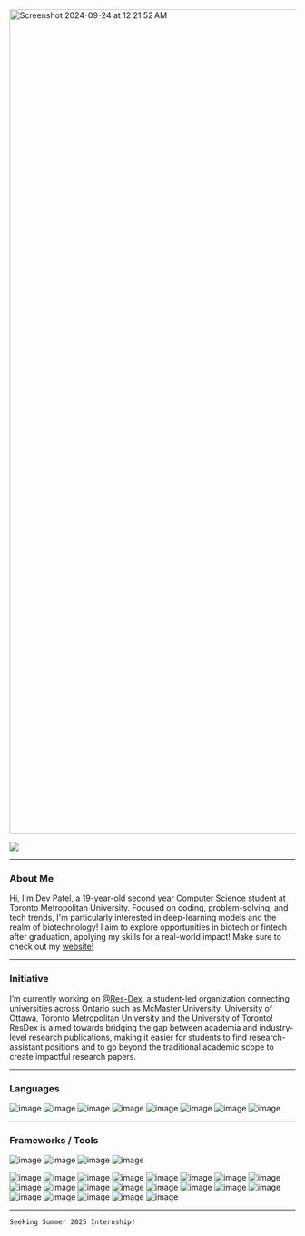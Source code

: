 <img width="1452" alt="Screenshot 2024-09-24 at 12 21 52 AM" src="https://github.com/user-attachments/assets/70cc5234-9f11-4665-a73d-b1440806736e">

![](https://komarev.com/ghpvc/?username=devp19&abbreviated=true&style=for-the-badge&color=20232a)

____
### About Me
Hi, I'm Dev Patel, a 19-year-old second year Computer Science student at Toronto Metropolitan University. Focused on coding, problem-solving, and tech trends, I'm particularly interested in deep-learning models and the realm of biotechnology! I aim to explore opportunities in biotech or fintech after graduation, applying my skills for a real-world impact! Make sure to check out my [website!](https://devp19.com)
___

### Initiative
I’m currently working on [@Res-Dex](https://github.com/res-dex), a student-led organization connecting universities across Ontario such as McMaster University, University of Ottawa, Toronto Metropolitan University and the University of Toronto! ResDex is aimed towards bridging the gap between academia and industry-level research publications, making it easier for students to find research-assistant positions and to go beyond the traditional academic scope to create impactful research papers.

___

### Languages

![image](https://img.shields.io/badge/Python-20232a?style=for-the-badge&logo=python&logoColor=white)
![image](https://img.shields.io/badge/Java-20232a?style=for-the-badge&logo=openjdk&logoColor=white)
![image](https://img.shields.io/badge/JavaScript-20232a?style=for-the-badge&logo=javascript&logoColor=white)
![image](https://img.shields.io/badge/C/C++-20232a?style=for-the-badge&logo=c&logoColor=white)
![image](https://img.shields.io/badge/HTML-20232a?style=for-the-badge&logo=html5&logoColor=white)
![image](https://img.shields.io/badge/CSS3-20232a?style=for-the-badge&logo=css3&logoColor=white)
![image](https://img.shields.io/badge/r-20232a?style=for-the-badge&logo=r&logoColor=white)
![image](https://img.shields.io/badge/Bash-20232a?style=for-the-badge&logo=gnu-bash&logoColor=white
)


____

### Frameworks / Tools
![image](https://img.shields.io/badge/Node%20js-20232a?style=for-the-badge&logo=nodedotjs&logoColor=white)
![image](https://img.shields.io/badge/Express%20js-20232a?style=for-the-badge&logo=express&logoColor=white)
![image](https://img.shields.io/badge/React-20232a.svg?&style=for-the-badge&logo=React&logoColor=white)
![image](https://img.shields.io/badge/AWS_S3,_Cognito,_EC2-FF9900?style=for-the-badge&logo=amazonaws&logoColor=white)




![image](https://img.shields.io/badge/React-20232a.svg?&style=for-the-badge&logo=React&logoColor=white)
![image](https://img.shields.io/badge/mysql-20232a?style=for-the-badge&logo=mysql&logoColor=white)
![image](https://img.shields.io/badge/Node%20js-20232a?style=for-the-badge&logo=nodedotjs&logoColor=white)
![image](https://img.shields.io/badge/Jupyter-20232a.svg?&style=for-the-badge&logo=Jupyter&logoColor=white)
![image](https://img.shields.io/badge/npm-20232a?style=for-the-badge&logo=npm&logoColor=white)
![image](https://img.shields.io/badge/Flask-20232a?style=for-the-badge&logo=flask&logoColor=white)
![image](https://img.shields.io/badge/Bootstrap%205-20232a?style=for-the-badge&logo=bootstrap&logoColor=white)
![image](https://img.shields.io/badge/conda-20232a.svg?&style=for-the-badge&logo=anaconda&logoColor=white)
![image](https://img.shields.io/badge/git-20232a.svg?&style=for-the-badge&logo=git&logoColor=white)
![image](https://img.shields.io/badge/Linux-20232a.svg?&style=for-the-badge&logo=linux&logoColor=white)
![image](https://img.shields.io/badge/heroku-20232a.svg?&style=for-the-badge&logo=heroku&logoColor=white)
![image](https://img.shields.io/badge/redis-20232a?style=for-the-badge&logo=redis&logoColor=white)
![image](https://img.shields.io/badge/Render-20232a.svg?&style=for-the-badge&logo=render&logoColor=white)
![image](https://img.shields.io/badge/netlify-20232a.svg?&style=for-the-badge&logo=netlify&logoColor=white)
![image](https://img.shields.io/badge/Vercel-20232a?style=for-the-badge&logo=vercel&logoColor=white)
![image](https://img.shields.io/badge/cloudflare-20232a.svg?&style=for-the-badge&logo=cloudflare&logoColor=white)
![image](https://img.shields.io/badge/Open%20AI-20232a?style=for-the-badge&logo=openai&logoColor=white)
![image](https://img.shields.io/badge/Google%20Cloud-20232a?style=for-the-badge&logo=google-cloud&logoColor=white)
![image](https://img.shields.io/badge/GPT%20Model-20232a?style=for-the-badge&logo=openai&logoColor=white)
![image](https://img.shields.io/badge/Obsidian-20232a?style=for-the-badge&logo=obsidian&logoColor=white)
![image](https://img.shields.io/badge/VSCode-20232a?style=for-the-badge&logo=visual%20studio%20code&logoColor=white)

___

```
Seeking Summer 2025 Internship!
```
